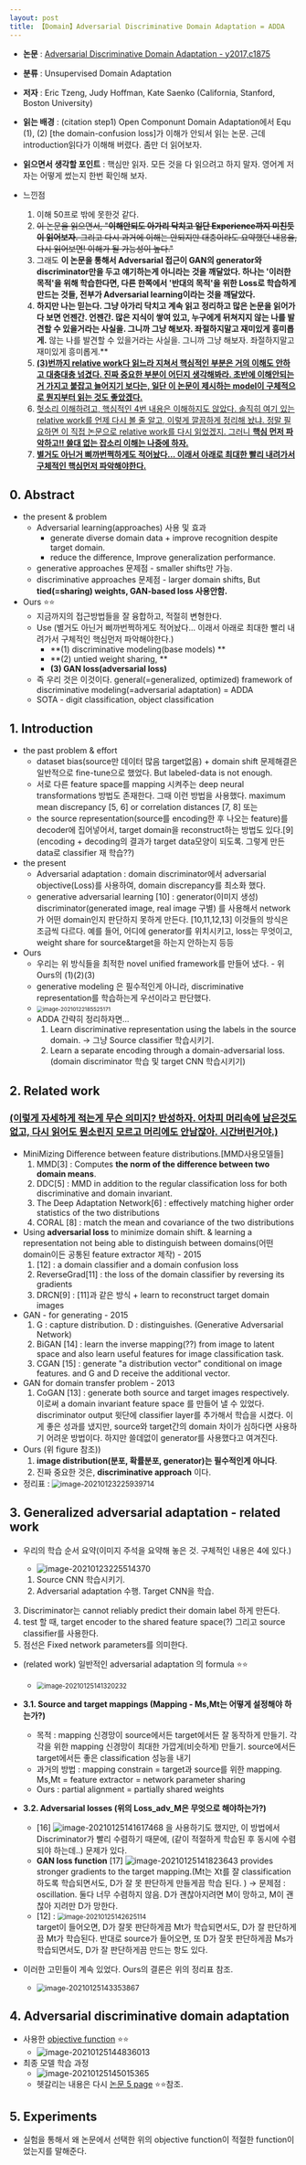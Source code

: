 ```yaml
---
layout: post
title: 【Domain】Adversarial Discriminative Domain Adaptation = ADDA 
---
```


- **논문** : [Adversarial Discriminative Domain Adaptation - y2017,c1875](https://arxiv.org/pdf/1702.05464.pdf)

- **분류** : Unsupervised Domain Adaptation
- **저자** : Eric Tzeng, Judy Hoffman, Kate Saenko (California, Stanford, Boston University)

- **읽는 배경** : (citation step1) Open Componunt Domain Adaptation에서 Equ (1), (2) \[the domain-confusion loss\]가 이해가 안되서 읽는 논문.  근데 introduction읽다가 이해해 버렸다. 좀만 더 읽어보자.

- **읽으면서 생각할 포인트** : 핵심만 읽자. 모든 것을 다 읽으려고 하지 말자. 영어계 저자는 어떻게 썼는지 한번 확인해 보자.
- 느낀점
  1. 이해 50프로 밖에 못한것 같다. 
  2. ~~이 논문을 읽으면서, "**이해안되도 아가리 닥치고 일단 Experience까지 미친듯이 읽어보자.** 그리고 다시 과거에 이해는 안되지만 대충이라도 요약했던 내용을, 다시 읽어보면! 이해가 될 가능성이 높다."~~ 
  3. 그래도 **이 논문을 통해서 Adversarial 접근이 GAN의 generator와 discriminator만을 두고 얘기하는게 아니라는 것을 깨달았다. 하나는 '이러한 목적'을 위해 학습한다면, 다른 한쪽에서 '반대의 목적'을 위한 Loss로 학습하게 만드는 것들, 전부가 Adversarial learning이라는 것을 깨달았다.** 
  4. **하지만 나는 믿는다. 그냥 아가리 닥치고 계속 읽고 정리하고 많은 논문을 읽어가다 보면 언젠간. 언젠간. 많은 지식이 쌓여 있고, 누구에게 뒤쳐지지 않는 나를 발견할 수 있을거라는 사실을. 그니까 그냥 해보자. 좌절하지말고 재미있게 흥미롭게.** 않는 나를 발견할 수 있을거라는 사실을. 그니까 그냥 해보자. 좌절하지말고 재미있게 흥미롭게.**
  5. **<u>(3)번까지 relative work다 읽느라 지쳐서 핵심적인 부분은 거의 이해도 안하고 대충대충 넘겼다. 진짜 중요한 부분이 어딘지 생각해봐라. 초반에 이해안되는거 가지고 붙잡고 늘어지기 보다는, 일단 이 논문이 제시하는 model이 구체적으로 뭔지부터 읽는 것도 좋았겠다.</u>**
  6. <u>헛소리 이해하려고, 핵심적인 4번 내용은 이해하지도 않았다. 솔직히 여기 있는 relative work를 언제 다시 볼 줄 알고, 이렇게 깔끔하게 정리해 놨냐. 정말 필요하면 이 직접 논문으로 relative work를 다시 읽었겠지. 그러니 **핵심 먼저 파악하고!! 쓸대 없는 잡소리 이해는 나중에 하자.**</u>
  7. **<u>별거도 아닌거 삐까번쩍하게도 적어놨다... 이래서 아래로 최대한 빨리 내려가서 구체적인 핵심먼저 파악해야한다.</u>**




## 0. Abstract

- the present & problem
  - Adversarial learning(approaches) 사용 및 효과 
    - generate diverse domain data + improve recognition despite target domain.
    - reduce the difference, Improve generalization performance.
  - generative approaches 문제점 - smaller shifts만 가능.
  - discriminative approaches 문제점 -   larger domain shifts, But  **tied(=sharing) weights, GAN-based loss 사용안함.**
- Ours ⭐⭐
  - 지금까지의 접근방법들을 잘 융합하고, 적절히 변형한다. 
  - Use (별거도 아닌거 삐까번쩍하게도 적어놨다... 이래서 아래로 최대한 빨리 내려가서 구체적인 핵심먼저 파악해야한다.)
    - **(1) discriminative modeling(base models) **
    - **(2) untied weight sharing, **
    - **(3) GAN loss(adversarial loss)**
  - 즉 우리 것은 이것이다. general(=generalized, optimized) framework of discriminative modeling(=adversarial adaptation) = ADDA
  - SOTA -  digit classification,  object classification



## 1. Introduction

- the past problem & effort
  - dataset bias(source만 데이터 많음 target없음) + domain shift 문제해결은 일반적으로  fine-tune으로 했었다. But labeled-data is not enough.
  - 서로 다른  feature space를 mapping 시켜주는 deep neural transformations 방법도 존재한다. 그때 이런 방법을 사용했다. maximum mean discrepancy [5, 6] or correlation distances [7, 8]  또는 
  - the source representation(source를 encoding한 후 나오는 feature)를 decoder에 집어넣어서, target domain을 reconstruct하는 방법도 있다.[9] (encoding + decoding의 결과가 target data모양이 되도록. 그렇게 만든 data로 classifier 재 학습??)
- the present
  - Adversarial adaptation : domain discriminator에서 adversarial objective(Loss)를 사용하여, domain discrepancy를 최소화 했다. 
  - generative adversarial learning [10] : generator(이미지 생성) discriminator(generated image, real image 구별) 를 사용해서 network가 어떤 domain인지 판단하지 못하게 만든다. [10,11,12,13]  이것들의 방식은 조금씩 다르다. 예를 들어, 어디에 generator를 위치시키고, loss는 무엇이고, weight share for source&target을 하는지 안하는지 등등
- Ours
  - 우리는 위 방식들을 최적한 novel unified framework를 만들어 냈다. - 위 Ours의 (1)(2)(3)
  - generative modeling 은 필수적인게 아니라, discriminative representation를 학습하는게 우선이라고 판단했다. 
  - <img src="https://github.com/junha1125/Imgaes_For_GitBlog/blob/master/Typora/image-20210122185525171.png?raw=tru" alt="image-20210122185525171" style="zoom:67%;" />
  - ADDA 간략히 정리하자면...
    1. Learn discriminative representation using the labels in the source domain. -> 그냥 Source classifier 학습시키기. 
    2. Learn  a separate encoding through a domain-adversarial loss. (domain discriminator 학습 및 target CNN 학습시키기)



## 2. Related work

### **<u>(이렇게 자세하게 적는게 무슨 의미지? 반성하자. 어차피 머리속에 남은것도 없고, 다시 읽어도 뭔소린지 모르고 머리에도 안남잖아. 시간버린거야.)</u>**

- MiniMizing Difference between feature distributions.[MMD사용모델들]
  1. MMD[3] : Computes **the norm of the difference between two domain means**.
  2. DDC[5] : MMD in addition to the regular classification loss for both discriminative and domain invariant.
  3. The Deep Adaptation Network[6] :  effectively matching higher order statistics of the two distributions
  4. CORAL [8] : match the mean and covariance of the two distributions
- Using **adversarial loss** to minimize domain shift. & learning a representation not being able to distinguish between domains(어떤 domain이든 공통된 feature extractor 제작) - 2015
  1. [12] : a domain classifier and  a domain confusion loss
  2. ReverseGrad[11] : the loss of the domain classifier by reversing its gradients
  3. DRCN[9] : [11]과 같은 방식 + learn to reconstruct target domain images
- GAN - for generating - 2015
  1.  G : capture distribution. D : distinguishes. (Generative Adversarial Network)  
  2.  BiGAN [14] : learn the inverse mapping(??) from image to latent space and also learn useful features for image classification task.
  3. CGAN [15] : generate "a distribution vector" conditional on image features. and G and D receive the additional vector.
- GAN for domain transfer problem - 2013
  1. CoGAN [13] : generate both source and target images respectively. 이로써 a domain invariant feature space 를 만들어 낼 수 있었다.  discriminator output 윗단에 classifier layer를 추가해서 학습을 시켰다. 이게 좋은 성과를 냈지만, source와 target간의 domain 차이가 심하다면 사용하기 어려운 방법이다. 하지만 쓸데없이 generator를 사용했다고 여겨진다.
- Ours (위 figure 참조))
  1. **image distribution(분포, 확률분포, generator)는 필수적인게 아니다**.
  2. 진짜 중요한 것은, **discriminative approach** 이다.
- 정리표 : <img src="https://github.com/junha1125/Imgaes_For_GitBlog/blob/master/Typora/image-20210123225939714.png?raw=tru" alt="image-20210123225939714" style="zoom:90%;" />





## 3. Generalized adversarial adaptation - related work

- 우리의 학습 순서 요약(이미지 주석을 요약해 놓은 것. 구체적인 내용은 4에 있다.)
  
  - ![image-20210123225514370](https://github.com/junha1125/Imgaes_For_GitBlog/blob/master/Typora/image-20210123225514370.png?raw=tru)
  
  1. Source CNN 학습시키기.
  2. Adversarial adaptation 수행. Target CNN을 학습.
3. Discriminator는 cannot reliably predict their domain label 하게 만든다. 
  4. test 할 때, target encoder to the shared feature space(?) 그리고 source classifier를 사용한다. 
  5. 점선은 Fixed network parameters를 의미한다.
  
- (related work) 일반적인 adversarial adaptation 의 formula ⭐⭐
  
  - <img src="https://github.com/junha1125/Imgaes_For_GitBlog/blob/master/Typora/image-20210125141320232.png?raw=tru" alt="image-20210125141320232" style="zoom:80%;" />
  
- **3.1. Source and target mappings (Mapping - Ms,Mt는 어떻게 설정해야 하는가?)**
  
  - 목적 : mapping 신경망이 source에서든 target에서든 잘 동작하게 만들기. 각각을 위한 mapping 신경망이 최대한 가깝게(비슷하게) 만들기. source에서든 target에서든 좋은 classification 성능을 내기
  - 과거의 방법 : mapping constrain = target과 source를 위한 mapping. Ms,Mt = feature extractor = network parameter sharing 
  -  Ours : partial alignment = partially shared weights 
  
- **3.2. Adversarial losses (위의 Loss_adv_M은 무엇으로 해야하는가?)**
  
  - [16] ![image-20210125141617468](https://github.com/junha1125/Imgaes_For_GitBlog/blob/master/Typora/image-20210125141617468.png?raw=tru) 을 사용하기도 했지만, 이 방법에서 Discriminator가 빨리 수렴하기 때문에, (같이 적절하게 학습된 후 동시에 수렴되야 하는데..) 문제가 있다.
  - **GAN loss function** [17] ![image-20210125141823643](https://github.com/junha1125/Imgaes_For_GitBlog/blob/master/Typora/image-20210125141823643.png?raw=tru) provides stronger gradients to the target mapping.(Mt는 Xt를 잘 classification 하도록 학습되면서도, D가 잘 못 판단하게 만들게끔 학습 된다. ) -> 문제점 : oscillation. 둘다 너무 수렴하지 않음. D가 괜찮아지려면 M이 망하고, M이 괜찮아 지려만 D가 망한다. 
  - [12] : <img src="https://github.com/junha1125/Imgaes_For_GitBlog/blob/master/Typora/image-20210125142625114.png?raw=tru" alt="image-20210125142625114" style="zoom: 80%;" />  
    target이 들어오면, D가 잘못 판단하게끔 Mt가 학습되면서도, D가 잘 판단하게끔 Mt가 학습된다. 반대로 source가 들어오면, 또 D가 잘못 판단하게끔 Ms가 학습되면서도, D가 잘 판단하게끔 만드는 항도 있다. 
  
- 이러한 고민들이 계속 있었다. Ours의 결론은 위의 정리표 참조.

  - <img src="https://github.com/junha1125/Imgaes_For_GitBlog/blob/master/Typora/image-20210125143353867.png?raw=tru" alt="image-20210125143353867" style="zoom:90%;" />



## 4. Adversarial discriminative domain adaptation 

- 사용한 <u>objective function</u>  ⭐⭐
  - ![image-20210125144836013](https://github.com/junha1125/Imgaes_For_GitBlog/blob/master/Typora/image-20210125144836013.png?raw=tru)
- 최종 모델 학습 과정
  - ![image-20210125145015365](https://github.com/junha1125/Imgaes_For_GitBlog/blob/master/Typora/image-20210125145015365.png?raw=tru)
  - 헷갈리는 내용은 다시 <u>논문 5 page</u> ⭐⭐참조. 



## 5. Experiments

- 실험을 통해서 왜 논문에서 선택한 위의 objective function이 적절한 function이었는지를 말해준다.